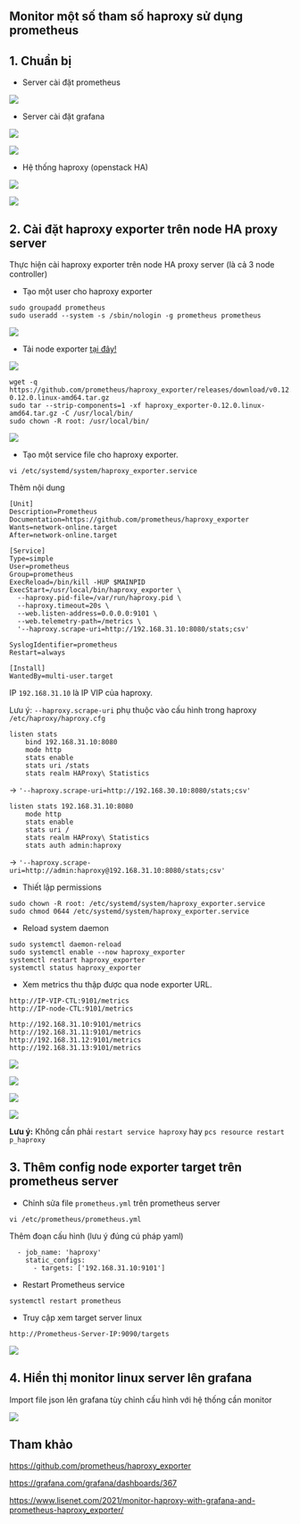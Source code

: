 ## Monitor một số tham số haproxy sử dụng prometheus

## 1. Chuẩn bị

- Server cài đặt prometheus

![](../images/promethues-haproxy/Screenshot_1538.png)

- Server cài đặt grafana

![](../images/promethues-haproxy/Screenshot_1539.png)

![](../images/promethues-haproxy/Screenshot_1540.png)

- Hệ thống haproxy (openstack HA)

![](../images/promethues-haproxy/Screenshot_1541.png)

![](../images/promethues-haproxy/Screenshot_1542.png)

## 2. Cài đặt haproxy exporter trên node HA proxy server

Thực hiện cài haproxy exporter trên node HA proxy server (là cả 3 node controller)


- Tạo một user cho haproxy exporter

```
sudo groupadd prometheus
sudo useradd --system -s /sbin/nologin -g prometheus prometheus
```

![](../images/promethues-haproxy/Screenshot_1545.png)

- Tải node exporter <a href="https://prometheus.io/download/" target="_blank">tại đây!</a>

![](../images/promethues-haproxy/Screenshot_1543.png)

```
wget -q https://github.com/prometheus/haproxy_exporter/releases/download/v0.12.0/haproxy_exporter-0.12.0.linux-amd64.tar.gz
sudo tar --strip-components=1 -xf haproxy_exporter-0.12.0.linux-amd64.tar.gz -C /usr/local/bin/
sudo chown -R root: /usr/local/bin/
```

![](../images/promethues-haproxy/Screenshot_1544.png)

- Tạo một service file cho haproxy exporter.

```
vi /etc/systemd/system/haproxy_exporter.service
```

Thêm nội dung

```
[Unit]
Description=Prometheus
Documentation=https://github.com/prometheus/haproxy_exporter
Wants=network-online.target
After=network-online.target

[Service]
Type=simple
User=prometheus
Group=prometheus
ExecReload=/bin/kill -HUP $MAINPID
ExecStart=/usr/local/bin/haproxy_exporter \
  --haproxy.pid-file=/var/run/haproxy.pid \
  --haproxy.timeout=20s \
  --web.listen-address=0.0.0.0:9101 \
  --web.telemetry-path=/metrics \
  '--haproxy.scrape-uri=http://192.168.31.10:8080/stats;csv'

SyslogIdentifier=prometheus
Restart=always

[Install]
WantedBy=multi-user.target
```

IP `192.168.31.10` là IP VIP của haproxy.

Lưu ý: `--haproxy.scrape-uri` phụ thuộc vào cấu hình trong haproxy `/etc/haproxy/haproxy.cfg`

```
listen stats
    bind 192.168.31.10:8080
    mode http
    stats enable
    stats uri /stats
    stats realm HAProxy\ Statistics
```

-> `'--haproxy.scrape-uri=http://192.168.30.10:8080/stats;csv'`

```
listen stats 192.168.31.10:8080
    mode http
    stats enable
    stats uri /
    stats realm HAProxy\ Statistics
    stats auth admin:haproxy
```

-> `'--haproxy.scrape-uri=http://admin:haproxy@192.168.31.10:8080/stats;csv'`

- Thiết lập permissions

```
sudo chown -R root: /etc/systemd/system/haproxy_exporter.service
sudo chmod 0644 /etc/systemd/system/haproxy_exporter.service
```

- Reload system daemon

```
sudo systemctl daemon-reload
sudo systemctl enable --now haproxy_exporter
systemctl restart haproxy_exporter
systemctl status haproxy_exporter
```

- Xem metrics thu thập được qua node exporter URL.

```
http://IP-VIP-CTL:9101/metrics
http://IP-node-CTL:9101/metrics
```

```
http://192.168.31.10:9101/metrics
http://192.168.31.11:9101/metrics
http://192.168.31.12:9101/metrics
http://192.168.31.13:9101/metrics
```

![](../images/promethues-haproxy/Screenshot_1546.png)

![](../images/promethues-haproxy/Screenshot_1547.png)

![](../images/promethues-haproxy/Screenshot_1548.png)

![](../images/promethues-haproxy/Screenshot_1549.png)


**Lưu ý:** Không cần phải `restart service haproxy` hay `pcs resource restart p_haproxy`

## 3. Thêm config node exporter target trên prometheus server

- Chỉnh sửa file `prometheus.yml` trên prometheus server 

```
vi /etc/prometheus/prometheus.yml
```

Thêm đoạn cấu hình (lưu ý đúng cú pháp yaml)

```
  - job_name: 'haproxy'
    static_configs:
      - targets: ['192.168.31.10:9101']
```

- Restart Prometheus service

```
systemctl restart prometheus
```

- Truy cập xem target server linux

```
http://Prometheus-Server-IP:9090/targets
```

![](../images/promethues-haproxy/Screenshot_1550.png)

## 4. Hiển thị monitor linux server lên grafana

Import file json lên grafana tùy chỉnh cấu hình với hệ thống cần monitor

![](../images/promethues-haproxy/Screenshot_1551.png)

## Tham khảo

https://github.com/prometheus/haproxy_exporter

https://grafana.com/grafana/dashboards/367

https://www.lisenet.com/2021/monitor-haproxy-with-grafana-and-prometheus-haproxy_exporter/

